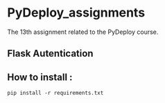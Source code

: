 # PyDeploy_assignments
The 13th assignment related to the PyDeploy course.

## Flask Autentication

## How to install :
```
pip install -r requirements.txt
```